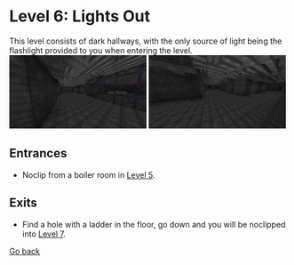 # Level 6: Lights Out

This level consists of dark hallways, with the only source of light being the flashlight provided to you when entering the level.
<img src="./img/Level_6_0.png" width="49%" />
<img src="./img/Level_6_1.png" width="49%"/>

## Entrances
* Noclip from a boiler room in <a href="./Level_5.md">Level 5</a>.

## Exits
* Find a hole with a ladder in the floor, go down and you will be noclipped into <a href="./Level_7.md">Level 7</a>.

<a href="./Levels.md">Go back</a>